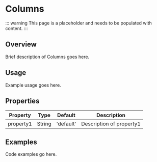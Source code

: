 # Columns

::: warning
This page is a placeholder and needs to be populated with content.
:::

## Overview

Brief description of Columns goes here.

## Usage

Example usage goes here.

## Properties

| Property | Type | Default | Description |
|----------|------|---------|-------------|
| property1 | String | 'default' | Description of property1 |

## Examples

Code examples go here.

